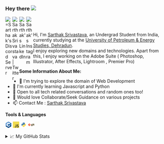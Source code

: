 


### Hey there <img src="https://media.giphy.com/media/hvRJCLFzcasrR4ia7z/giphy.gif" width="25px">
<a href="https://discord.gg/jWK7Vnk">
  <img align="left" alt="=Sarthak's Discord Server" width="22px" src="https://cdn.jsdelivr.net/npm/simple-icons@v3/icons/discord.svg" />
</a>
<a href="https://twitter.com/Sarthak13062001">
  <img align="left" alt="Sarthak Srivastava | Twitter" width="22px" src="https://cdn.jsdelivr.net/npm/simple-icons@v3/icons/twitter.svg" />
</a>
<a href="https://www.linkedin.com/in/sarthaksrivastava1306//">
  <img align="left" alt="Sarthak's LinkedIn" width="22px" src="https://cdn.jsdelivr.net/npm/simple-icons@v3/icons/linkedin.svg" />
</a>
<a href="https://www.instagram.com/sarthakxs/">
  <img align="left" alt="Sarthak's Instagram" width="22px" src="https://cdn.jsdelivr.net/npm/simple-icons@v3/icons/instagram.svg" />
</a>
<br />
<br>


Hi, I'm [Sarthak Srivastava](https://github.com/Sarthak1306), an Undergrad Student from India, currently studying at the [University of Petroleum & Energy Studies, Dehradun](https://www.upes.ac.in).<br>
I enjoy exploring new domains and technologies.
Apart from this, I enjoy working on the Adobe Suite ( Photoshop, Illustrator, After Effects, Lightroom , Premier Pro) 


**Some Information About Me:**

- 🔭 I'm trying to explore the domain of Web Development
- 🌱 I'm currently learning Javascript and Python
- 👯 Open to all tech related conversations and random ones too!
- 🤔 Would love Collaborate/Seek Guidance on various projects
- 📫 Contact Me : [Sarthak Srivastava](https://www.linkedin.com/in/sarthaksrivastava1306/)


**Tools & Languages**

<code><img height="20" src="https://raw.githubusercontent.com/github/explore/80688e429a7d4ef2fca1e82350fe8e3517d3494d/topics/cpp/cpp.png"></code>
<code><img height="20" src="https://raw.githubusercontent.com/github/explore/80688e429a7d4ef2fca1e82350fe8e3517d3494d/topics/javascript/javascript.png"></code>
<code><img height="20" src="https://raw.githubusercontent.com/github/explore/80688e429a7d4ef2fca1e82350fe8e3517d3494d/topics/python/python.png"></code>
<code><img height="20" src="https://raw.githubusercontent.com/github/explore/80688e429a7d4ef2fca1e82350fe8e3517d3494d/topics/git/git.png"></code>

<details>
<summary>📈 My GitHub Stats</summary>

<p align="center"> <img src="https://github-readme-stats.vercel.app/api?username=Sarthak1306&show_icons=true&theme=gotham" alt="Sarthak" />

</details>
